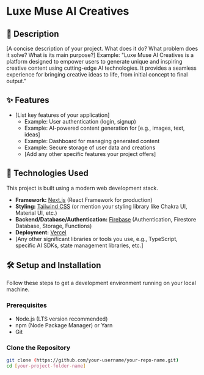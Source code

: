 #  Luxe Muse AI Creatives

## 📝 Description

[A concise description of your project. What does it do? What problem does it solve? What is its main purpose?]
Example: "Luxe Muse AI Creatives is a platform designed to empower users to generate unique and inspiring creative content using cutting-edge AI technologies. It provides a seamless experience for bringing creative ideas to life, from initial concept to final output."

## ✨ Features

* [List key features of your application]
    * Example: User authentication (login, signup)
    * Example: AI-powered content generation for [e.g., images, text, ideas]
    * Example: Dashboard for managing generated content
    * Example: Secure storage of user data and creations
    * [Add any other specific features your project offers]

## 🚀 Technologies Used

This project is built using a modern web development stack.

* **Framework:** [Next.js](https://nextjs.org/) (React Framework for production)
* **Styling:** [Tailwind CSS](https://tailwindcss.com/) (or mention your styling library like Chakra UI, Material UI, etc.)
* **Backend/Database/Authentication:** [Firebase](https://firebase.google.com/) (Authentication, Firestore Database, Storage, Functions)
* **Deployment:** [Vercel](https://vercel.com/)
* [Any other significant libraries or tools you use, e.g., TypeScript, specific AI SDKs, state management libraries, etc.]

## 🛠️ Setup and Installation

Follow these steps to get a development environment running on your local machine.

### Prerequisites

* Node.js (LTS version recommended)
* npm (Node Package Manager) or Yarn
* Git

### Clone the Repository

```bash
git clone (https://github.com/your-username/your-repo-name.git)
cd [your-project-folder-name]
